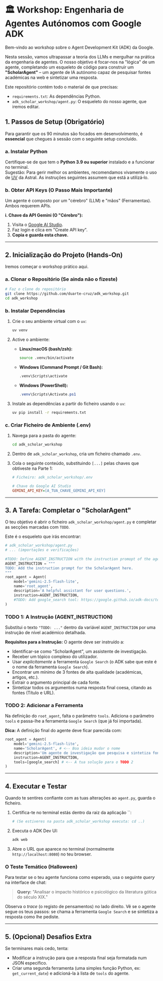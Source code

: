 # 🏛️ Workshop: Engenharia de Agentes Autónomos com Google ADK

Bem-vindo ao workshop sobre o Agent Development Kit (ADK) da Google.

Nesta sessão, vamos ultrapassar a teoria dos LLMs e mergulhar na prática da engenharia de agentes. O nosso objetivo é focar-nos na "lógica" de um agente, completando um esqueleto de código para construir um **"ScholarAgent"** – um agente de IA autónomo capaz de pesquisar fontes académicas na web e sintetizar uma resposta.

Este repositório contém todo o material de que precisas:

  * `requirements.txt`: As dependências Python.
  * `adk_scholar_workshop/agent.py`: O esqueleto do nosso agente, que iremos editar.

## 1\. Passos de Setup (Obrigatório)

Para garantir que os 90 minutos são focados em desenvolvimento, é **essencial** que chegues à sessão com o seguinte setup concluído.

### a. Instalar Python

Certifique-se de que tem o **Python 3.9 ou superior** instalado e a funcionar no terminal.  
Sugestão: Para gerir melhor os ambientes, recomendamos vivamente o uso de [UV](https://github.com/astral-sh/uv) da Astral. As instruções seguintes assumem que está a utilizá‑lo.

### b. Obter API Keys (O Passo Mais Importante)

Um agente é composto por um "cérebro" (LLM) e "mãos" (Ferramentas). Ambos requerem APIs.

**i. Chave da API Gemini (O "Cérebro"):**

1.  Visita o [Google AI Studio](https://aistudio.google.com/app/apikey).
2.  Faz login e clica em "Create API key".
3.  **Copia e guarda esta chave.**

-----

## 2\. Inicialização do Projeto (Hands-On)

Iremos começar o workshop prático aqui.

### a. Clonar o Repositório (Se ainda não o fizeste)

```bash
# Faz o clone do repositório
git clone https://github.com/duarte-cruz/adk_workshop.git
cd adk_workshop
```

### b. Instalar Dependências

1.  Crie o seu ambiente virtual com o `uv`:

    ```bash
    uv venv
    ```

2.  Active o ambiente:

    * **Linux/macOS (bash/zsh):**
      ```bash
      source .venv/bin/activate
      ```
    * **Windows (Command Prompt / Git Bash):**
      ```bash
      .venv\Scripts\activate
      ```
    * **Windows (PowerShell):**
      ```powershell
      .venv\Scripts\Activate.ps1
      ```

3.  Instale as dependências a partir do ficheiro  usando o `uv`:

    ```bash
    uv pip install -r requirements.txt
    ```

### c. Criar Ficheiro de Ambiente (.env)

1.  Navega para a pasta do agente:

    ```bash
    cd adk_scholar_workshop
    ```

2.  Dentro de `adk_scholar_workshop`, cria um ficheiro chamado `.env`.

3.  Cola o seguinte conteúdo, substituindo `[...]` pelas chaves que obtiveste na Parte 1:

    ```ini
    # Ficheiro: adk_scholar_workshop/.env

    # Chave do Google AI Studio
    GEMINI_API_KEY=[A_TUA_CHAVE_GEMINI_API_KEY]
    ```

-----

## 3\. A Tarefa: Completar o "ScholarAgent"

O teu objetivo é abrir o ficheiro `adk_scholar_workshop/agent.py` e completar as secções marcadas com `TODO`.

Este é o esqueleto que irás encontrar:

```python
# adk_scholar_workshop/agent.py
# ... (importações e verificações)
    
#TODO: Define AGENT_INSTRUCTION with the instruction promopt of the agent.
AGENT_INSTRUCTION = """
TODO: Add the instruction prompt for the ScholarAgent here.
"""
root_agent = Agent(
    model='gemini-2.5-flash-lite',
    name='root_agent',
    description='A helpful assistant for user questions.',
    instruction=AGENT_INSTRUCTION,
    #TODO: Add google_search tool: https://google.github.io/adk-docs/tools/built-in-tools/#google-search
)
```

### TODO 1: A Instrução (AGENT\_INSTRUCTION)

Substitui o texto `"TODO: ..."` dentro da variável `AGENT_INSTRUCTION` por uma instrução de nível académico detalhada.

**Requisitos para a Instrução:** O agente deve ser instruído a:

  * Identificar-se como "ScholarAgent", um assistente de investigação.
  * Receber um tópico complexo do utilizador.
  * Usar *explicitamente* a ferramenta `Google Search` (o ADK sabe que este é o nome da ferramenta `Google Search`).
  * Encontrar um mínimo de 3 fontes de alta qualidade (académicas, artigos, etc.).
  * Extrair o argumento principal de cada fonte.
  * Sintetizar todos os argumentos numa resposta final coesa, citando as fontes (Título e URL).

### TODO 2: Adicionar a Ferramenta

Na definição do `root_agent`, falta o parâmetro `tools`. Adiciona o parâmetro `tools` e passa-lhe a ferramenta `Google Search` (que já foi importada).

**Dica:** A definição final do agente deve ficar parecida com:

```python
root_agent = Agent(
    model='gemini-2.5-flash-lite',
    name='ScholarAgent', # <-- Boa ideia mudar o nome
    description='Um agente de investigação que pesquisa e sintetiza fontes.', # <-- E a descrição
    instruction=AGENT_INSTRUCTION,
    tools=[google_search] # <-- A tua solução para o TODO 2
)
```

-----

## 4\. Executar e Testar

Quando te sentires confiante com as tuas alterações ao `agent.py`, guarda o ficheiro.

1.  Certifica-te no terminal estás dentro da raiz da aplicação ``:
    ```bash
    # (Se estiveres na pasta adk_scholar_workshop executa: cd ..)
    ```
2.  Executa o ADK Dev UI:
    ```bash
    adk web
    ```
3.  Abre o URL que aparece no terminal (normalmente `http://localhost:8080`) no teu browser.

### O Teste Temático (Halloween)

Para testar se o teu agente funciona como esperado, usa o seguinte *query* na interface de chat:

> **Query:** "Analisar o impacto histórico e psicológico da literatura gótica do século XIX."

Observa o *trace* (o registo de pensamentos) no lado direito. Vê se o agente segue os teus passos: se chama a ferramenta `Google Search` e se sintetiza a resposta como lhe pediste.

-----

## 5\. (Opcional) Desafios Extra

Se terminares mais cedo, tenta:

  * Modificar a instrução para que a resposta final seja formatada num JSON específico.
  * Criar uma segunda ferramenta (uma simples função Python, ex: `get_current_date`) e adicioná-la à lista de `tools` do agente.